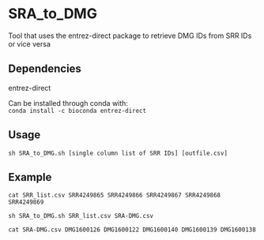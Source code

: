 # SRA_to_DMG
Tool that uses the entrez-direct package to retrieve DMG IDs from SRR IDs or vice versa  

## Dependencies
entrez-direct

Can be installed through conda with:  
``conda install -c bioconda entrez-direct``  

## Usage
``sh SRA_to_DMG.sh [single column list of SRR IDs] [outfile.csv]``  

## Example

``
cat SRR_list.csv
SRR4249865
SRR4249866
SRR4249867
SRR4249868
SRR4249869
``

``sh SRA_to_DMG.sh SRR_list.csv SRA-DMG.csv``  

``
cat SRA-DMG.csv
DMG1600126
DMG1600122
DMG1600140
DMG1600139
DMG1600138
``




